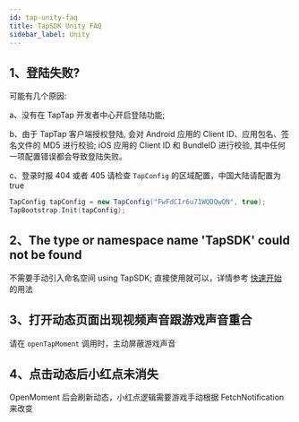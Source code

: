 ```yaml
---
id: tap-unity-faq
title: TapSDK Unity FAQ
sidebar_label: Unity
---
```


## 1、登陆失败?
可能有几个原因: 

a、没有在 TapTap 开发者中心开启登陆功能;

b、由于 TapTap 客户端授权登陆, 会对 Android 应用的 Client ID、应用包名、签名文件的 MD5 进行校验; iOS 应用的 Client ID 和 BundleID 进行校验, 其中任何一项配置错误都会导致登陆失败。

c、登录时报 404 或者 405 
请检查 `TapConfig` 的区域配置，中国大陆请配置为 true
```c#
TapConfig tapConfig = new TapConfig("FwFdCIr6u71WQDQwQN", true);
TapBootstrap.Init(tapConfig);
```

## 2、The type or namespace name 'TapSDK' could not be found
不需要手动引入命名空间 using TapSDK; 直接使用就可以，详情参考 [快速开始](/sdk#初始化) 的用法

## 3、打开动态页面出现视频声音跟游戏声音重合
请在 `openTapMoment` 调用时，主动屏蔽游戏声音

## 4、点击动态后小红点未消失
OpenMoment 后会刷新动态，小红点逻辑需要游戏手动根据 FetchNotification 来改变
